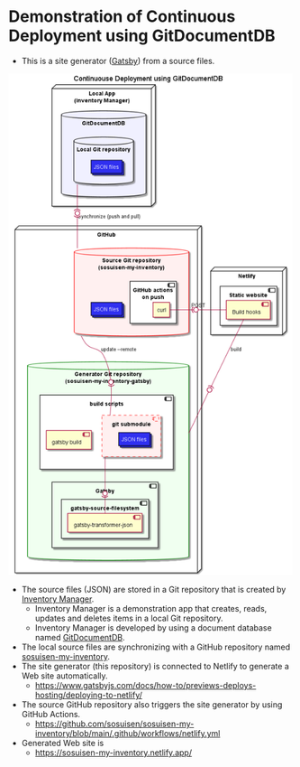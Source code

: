 # Demonstration of Continuous Deployment using GitDocumentDB

- This is a site generator ([Gatsby](https://www.gatsbyjs.com/)) from a source files.

![CD using GitDocumentDB](https://github.com/sosuisen/sosuisen-my-inventory-gatsby/blob/main/out/doc/cd/cd.png)

- The source files (JSON) are stored in a Git repository that is created by [Inventory Manager](https://github.com/sosuisen/inventory-manager).
  - Inventory Manager is a demonstration app that creates, reads, updates and deletes items in a local Git repository.
  - Inventory Manager is developed by using a document database named [GitDocumentDB](https://github.com/sosuisen/git-documentdb).
- The local source files are synchronizing with a GitHub repository named [sosuisen-my-inventory](https://github.com/sosuisen/sosuisen-my-inventory).
- The site generator (this repository) is connected to Netlify to generate a Web site automatically.
  - https://www.gatsbyjs.com/docs/how-to/previews-deploys-hosting/deploying-to-netlify/
- The source GitHub repository also triggers the site generator by using GitHub Actions.
  - https://github.com/sosuisen/sosuisen-my-inventory/blob/main/.github/workflows/netlify.yml
- Generated Web site is
  - https://sosuisen-my-inventory.netlify.app/